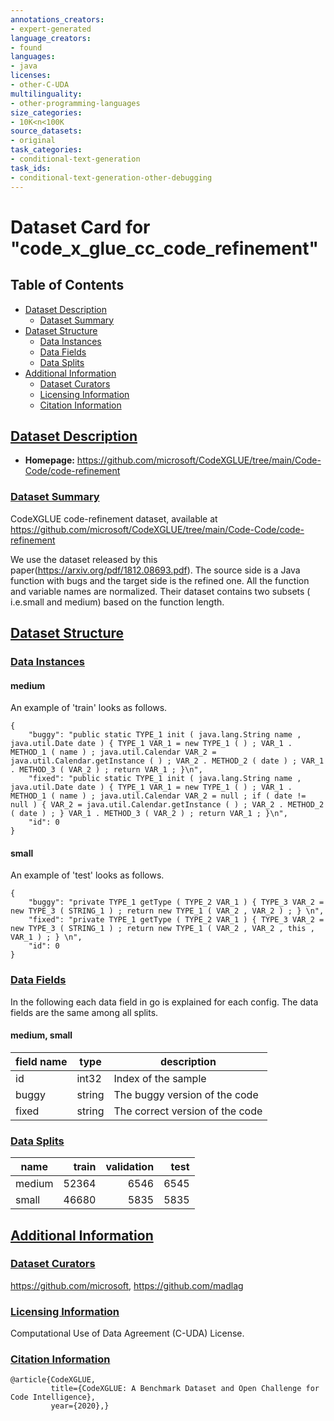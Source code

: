 ```yaml
---
annotations_creators:
- expert-generated
language_creators:
- found
languages:
- java
licenses:
- other-C-UDA
multilinguality:
- other-programming-languages
size_categories:
- 10K<n<100K
source_datasets:
- original
task_categories:
- conditional-text-generation
task_ids:
- conditional-text-generation-other-debugging
---
```


# Dataset Card for "code_x_glue_cc_code_refinement"

## Table of Contents
- [Dataset Description](#dataset-description)
  - [Dataset Summary](#dataset-summary)
- [Dataset Structure](#dataset-structure)
  - [Data Instances](#data-instances)
  - [Data Fields](#data-fields)
  - [Data Splits](#data-splits)
- [Additional Information](#additional-information)
  - [Dataset Curators](#dataset-curators)
  - [Licensing Information](#licensing-information)
  - [Citation Information](#citation-information)



## [Dataset Description](#dataset-description)

 
- **Homepage:** https://github.com/microsoft/CodeXGLUE/tree/main/Code-Code/code-refinement

 

### [Dataset Summary](#dataset-summary)


CodeXGLUE code-refinement dataset, available at https://github.com/microsoft/CodeXGLUE/tree/main/Code-Code/code-refinement

We use the dataset released by this paper(https://arxiv.org/pdf/1812.08693.pdf). The source side is a Java function with bugs and the target side is the refined one. All the function and variable names are normalized. Their dataset contains two subsets ( i.e.small and medium) based on the function length.


## [Dataset Structure](#dataset-structure)
 

### [Data Instances](#data-instances)

 

 

#### medium

An example of 'train' looks as follows.
```
{
    "buggy": "public static TYPE_1 init ( java.lang.String name , java.util.Date date ) { TYPE_1 VAR_1 = new TYPE_1 ( ) ; VAR_1 . METHOD_1 ( name ) ; java.util.Calendar VAR_2 = java.util.Calendar.getInstance ( ) ; VAR_2 . METHOD_2 ( date ) ; VAR_1 . METHOD_3 ( VAR_2 ) ; return VAR_1 ; }\n", 
    "fixed": "public static TYPE_1 init ( java.lang.String name , java.util.Date date ) { TYPE_1 VAR_1 = new TYPE_1 ( ) ; VAR_1 . METHOD_1 ( name ) ; java.util.Calendar VAR_2 = null ; if ( date != null ) { VAR_2 = java.util.Calendar.getInstance ( ) ; VAR_2 . METHOD_2 ( date ) ; } VAR_1 . METHOD_3 ( VAR_2 ) ; return VAR_1 ; }\n", 
    "id": 0
}
```
 

#### small

An example of 'test' looks as follows.
```
{
    "buggy": "private TYPE_1 getType ( TYPE_2 VAR_1 ) { TYPE_3 VAR_2 = new TYPE_3 ( STRING_1 ) ; return new TYPE_1 ( VAR_2 , VAR_2 ) ; } \n", 
    "fixed": "private TYPE_1 getType ( TYPE_2 VAR_1 ) { TYPE_3 VAR_2 = new TYPE_3 ( STRING_1 ) ; return new TYPE_1 ( VAR_2 , VAR_2 , this , VAR_1 ) ; } \n", 
    "id": 0
}
```
 



### [Data Fields](#data-fields)

 
In the following each data field in go is explained for each config. The data fields are the same among all splits.

#### medium, small

|field name| type |          description           |
|----------|------|--------------------------------|
|id        |int32 | Index of the sample            |
|buggy     |string| The buggy version of the code  |
|fixed     |string| The correct version of the code|






### [Data Splits](#data-splits)

 


| name |train|validation|test|
|------|----:|---------:|---:|
|medium|52364|      6546|6545|
|small |46680|      5835|5835|







## [Additional Information](#additional-information)
 

### [Dataset Curators](#dataset-curators)


https://github.com/microsoft, https://github.com/madlag


### [Licensing Information](#licensing-information)


Computational Use of Data Agreement (C-UDA) License.


### [Citation Information](#citation-information)


```
@article{CodeXGLUE,
         title={CodeXGLUE: A Benchmark Dataset and Open Challenge for Code Intelligence},
         year={2020},}
```




